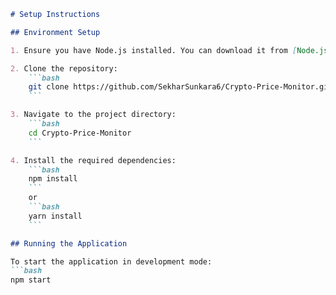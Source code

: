 ```markdown
# Setup Instructions

## Environment Setup

1. Ensure you have Node.js installed. You can download it from [Node.js official website](https://nodejs.org/).

2. Clone the repository:
    ```bash
    git clone https://github.com/SekharSunkara6/Crypto-Price-Monitor.git
    ```

3. Navigate to the project directory:
    ```bash
    cd Crypto-Price-Monitor
    ```

4. Install the required dependencies:
    ```bash
    npm install
    ```
    or
    ```bash
    yarn install
    ```

## Running the Application

To start the application in development mode:
```bash
npm start
